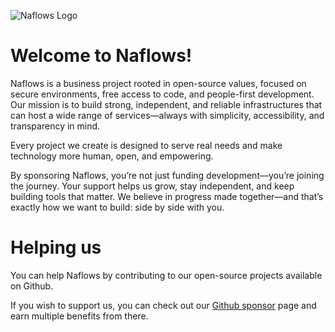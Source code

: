 ![Naflows Logo](https://github.com/Naflows/naflows-auth/blob/main/assets/NAFLOWS_LOGO.png)
# Welcome to Naflows!

Naflows is a business project rooted in open-source values, focused on secure environments, free access to code, and people-first development. Our mission is to build strong, independent, and reliable infrastructures that can host a wide range of services—always with simplicity, accessibility, and transparency in mind.

Every project we create is designed to serve real needs and make technology more human, open, and empowering.

By sponsoring Naflows, you’re not just funding development—you’re joining the journey. Your support helps us grow, stay independent, and keep building tools that matter.
We believe in progress made together—and that’s exactly how we want to build: side by side with you.


# Helping us
You can help Naflows by contributing to our open-source projects available on Github. 

If you wish to support us, you can check out our [Github sponsor](https://github.com/sponsors/Naflows) page and earn multiple benefits from there. 
